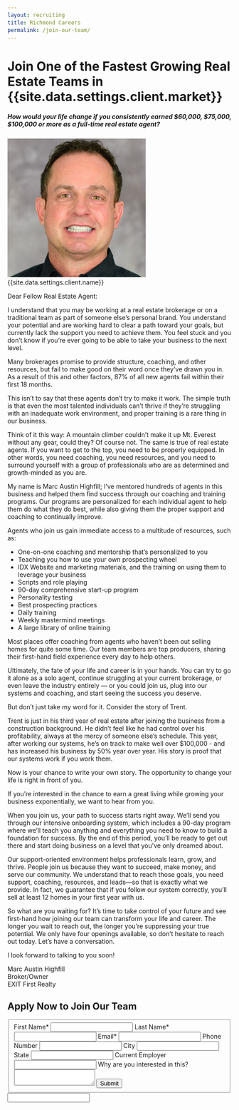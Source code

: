 ```yaml
---
layout: recruiting
title: Richmond Careers
permalink: /join-our-team/
---
```


<div class="recruiting-page">
<h1 class="join-us">Join One of the Fastest Growing Real Estate Teams in {{site.data.settings.client.market}}</h1>
<h5 class="join-us-subtitle">How would your life change if you consistently earned $60,000, $75,000, $100,000 or more as a full-time real estate agent?</h5>
<div class="recruiting-photo">
<span class="client-image-container">
<img src="/img/headshot.jpg" alt="{{site.data.settings.client.name}}" class="client-image"/>
</span>
<figcaption class="caption">{{site.data.settings.client.name}}</figcaption>
</div>


<p>Dear Fellow Real Estate Agent:</p>

<p>I understand that you may be working at a real estate brokerage or on a traditional team as part of someone else’s personal brand. You understand your potential and are working hard to clear a path toward your goals, but currently lack the support you need to achieve them. You feel stuck and you don’t know if you’re ever going to be able to take your business to the next level.</p>

<p>Many brokerages promise to provide structure, coaching, and other resources, but fail to make good on their word once they’ve drawn you in. As a result of this and other factors, 87% of all new agents fail within their first 18 months.</p>

<p>This isn’t to say that these agents don’t try to make it work. The simple truth is that even the most talented individuals can’t thrive if they’re struggling with an inadequate work environment, and proper training is a rare thing in our business.</p>

<p>Think of it this way: A mountain climber couldn’t make it up Mt. Everest without any gear, could they? Of course not. The same is true of real estate agents. If you want to get to the top, you need to be properly equipped. In other words, you need coaching, you need resources, and you need to surround yourself with a group of professionals who are as determined and growth-minded as you are.</p>

<p>My name is Marc Austin Highfill; I’ve mentored hundreds of agents in this business and helped them find success through our coaching and training programs. Our programs are personalized for each individual agent to help them do what they do best, while also giving them the proper support and coaching to continually improve.</p>

<p>Agents who join us gain immediate access to a multitude of resources, such as:
<ul class="indent">
<li>One-on-one coaching and mentorship that’s personalized to you</li>
<li>Teaching you how to use your own prospecting wheel</li>
<li>IDX Website and marketing materials, and the training on using them to leverage your business</li>
<li>Scripts and role playing</li>
<li>90-day comprehensive start-up program</li>
<li>Personality testing</li>
<li>Best prospecting practices</li>
<li>Daily training</li>
<li>Weekly mastermind meetings</li>
<li>A large library of online training</li>
</ul></p>

<p>Most places offer coaching from agents who haven’t been out selling homes for quite some time. Our team members are top producers, sharing their first-hand field experience every day to help others.</p>

<p>Ultimately, the fate of your life and career is in your hands. You can try to go it alone as a solo agent, continue struggling at your current brokerage, or even leave the industry entirely — or you could join us, plug into our systems and coaching, and start seeing the success you deserve.</p>

<p>But don’t just take my word for it. Consider the story of Trent.</p>

<p>Trent is just in his third year of real estate after joining the business from a construction background.  He didn’t feel like he had control over his profitability, always at the mercy of someone else’s schedule.  This year, after working our systems, he’s on track to make well over $100,000 - and has increased his business by 50% year over year. His story is proof that our systems work if you work them.</p>

<p>Now is your chance to write your own story. The opportunity to change your life is right in front of you.</p>

<p>If you’re interested in the chance to earn a great living while growing your business exponentially, we want to hear from you.</p>

<p>When you join us, your path to success starts right away. We’ll send you through our intensive onboarding system, which includes a 90-day program where we’ll teach you anything and everything you need to know to build a foundation for success. By the end of this period, you’ll be ready to get out there and start doing business on a level that you’ve only dreamed about.</p>

<p>Our support-oriented environment helps professionals learn, grow, and thrive. People join us because they want to succeed, make money, and serve our community. We understand that to reach those goals, you need support, coaching, resources, and leads—so that is exactly what we provide. In fact, we guarantee that if you follow our system correctly, you’ll sell at least 12 homes in your first year with us.</p>

<p>So what are you waiting for? It’s time to take control of your future and see first-hand how joining our team can transform your life and career. The longer you wait to reach out, the longer you’re suppressing your true potential. We only have four openings available, so don’t hesitate to reach out today. Let’s have a conversation.</p>

<p>I look forward to talking to you soon!</p>

<p>Marc Austin Highfill<br>
Broker/Owner<br>
EXIT First Realty</p>




<h2 class="recruiting">Apply Now to Join Our Team</h2>

<form method="post" class="home-value cta-forms" action="/thankyou" id="join-our-team-form">
					<fieldset><label for="firstname">First Name*</label> <input type="text" required="" name="firstname" /> <label for="lastname">Last Name*</label> <input type="text" required="" name="lastname" /> <label for="email">Email*</label> <input type="text" name="name" /> <label for="phone">Phone Number </label> <input type="tel" name="phone" />
						<!--base32-c9gq6t9k68pkcd3jcwpp4rbkcmtk4-base32--><label for="city">City </label> <input type="text" name="city" /> <label for="state">State </label> <input type="text" name="state" /> <label for="employer">Current Employer </label> <input type="text" name="employer" /> <label for="message">Why are you interested in this? </label><textarea name="employer"></textarea>
						<!--base32-c9gq6t9k68pk8cbme5gq4uv4cguqachj70r2urk1edjk6cg-base32--><button class="g-recaptcha" data-sitekey="{{site.data.settings.forms.sitekey}}" data-callback='onJoinOurTeamSubmit' data-badge="bottomleft">Submit</button></fieldset>
					<!--base32-c9gq6t9k68pk8c9he1t7cxkecdkpedhpe9h6at3me5r7ee1kddhpwx9q71up4tb3f1u6mc3mdcwp6vkg6rw3gc1dc9gq6t9k68-base32-->
					<div class="hidden"><input type="hidden" value="careers@marcshomes.net" name="_to" /> <input type="hidden" value="Recruiting Contact Request Message From Your Vyral Careers and Training Video Blog" name="_subject" /> <input type="text" name="_gotcha" /></div>
				</form>
</div>

